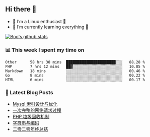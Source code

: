 ## Hi there 👋
* 🔭 I’m a Linux enthusiast 🐧️
* 🏃️ I’m currently learning everything 🏃️

[![Boo's github stats](https://github-readme-stats.vercel.app/api?username=0xAiKang)](https://github.com/anuraghazra/github-readme-stats)

<!-- [![Most Used Langs](https://github-readme-stats.vercel.app/api/top-langs/?username=0xAiKang)](https://github.com/anuraghazra/github-readme-stats) -->

### 📊 This week I spent my time on
<!--START_SECTION:waka-->
```text
Other      58 hrs 38 mins  ██████████████████████░░░   88.28 % 
PHP        7 hrs 12 mins   ██▓░░░░░░░░░░░░░░░░░░░░░░   10.85 % 
Markdown   18 mins         ░░░░░░░░░░░░░░░░░░░░░░░░░   00.46 % 
Go         8 mins          ░░░░░░░░░░░░░░░░░░░░░░░░░   00.22 % 
HTML       6 mins          ░░░░░░░░░░░░░░░░░░░░░░░░░   00.17 % 
```
<!--END_SECTION:waka-->

### 📕 Latest Blog Posts
<!-- BLOG-POST-LIST:START -->
- [Mysql 索引设计与优化](https://www.0x2beace.com/mysql-index-design-and-optimization/)
- [一次完整的网络请求过程](https://www.0x2beace.com/a-complete-network-request-process/)
- [PHP 垃圾回收机制](https://www.0x2beace.com/php-garbage-collection-mechanism/)
- [字符串与编码](https://www.0x2beace.com/string-and-encoding/)
- [二零二零年终总结](https://www.0x2beace.com/2020-year-end-summary/)
<!-- BLOG-POST-LIST:END -->

